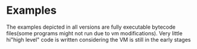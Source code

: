 # Examples
The examples depicted in all versions are fully executable bytecode files(some programs might not run due to vm modifications). Very little  hi"high level" code is written considering the VM is still in the early stages 
